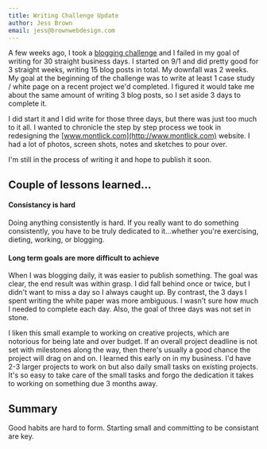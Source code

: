 ```yaml
---
title: Writing Challenge Update
author: Jess Brown
email: jess@brownwebdesign.com
---
```


A few weeks ago, I took a [blogging challenge][1] and I failed in my
goal of writing for 30 straight business days. I started on 9/1 and did
pretty good for 3 straight weeks, writing 15 blog posts in total. My
downfall was 2 weeks. My goal at the beginning of the challenge was to
write at least 1 case study / white page on a recent project we'd
completed. I figured it would take me about the same amount of writing 3
blog posts, so I set aside 3 days to complete it. 

I did start it and I did write for those three days, but there was just
too much to it all. I wanted to chronicle the step by step process we
took in redesigning the [www.montlick.com](http://www.montlick.com)
website. I had a lot of photos, screen shots, notes and sketches to pour
over. 

I'm still in the process of writing it and hope to publish it soon.

## Couple of lessons learned...

#### Consistancy is hard

Doing anything consistently is hard. If you really want to do something
consistently, you have to be truly dedicated to it...whether you're
exercising, dieting, working, or blogging.

#### Long term goals are more difficult to achieve

When I was blogging daily, it was easier to publish something. The goal
was clear, the end result was within grasp. I did fall behind once or
twice, but I didn't want to miss a day so I always caught up. By
contrast, the 3 days I spent writing the white paper was more ambiguous.
I wasn't sure how much I needed to complete each day. Also, the goal of
three days was not set in stone.

I liken this small example to working on creative projects, which are
notorious for being late and over budget. If an overall project deadline
is not set with milestones along the way, then there's usually a good
chance the project will drag on and on. I learned this early on in my
business. I'd have 2-3 larger projects to work on but also daily small
tasks on existing projects. It's so easy to take care of the small tasks
and forgo the dedication it takes to working on something due 3 months
away.

## Summary

Good habits are hard to form. Starting small and committing to be
consistant are key.

[1]:/blog/writing-challenge
